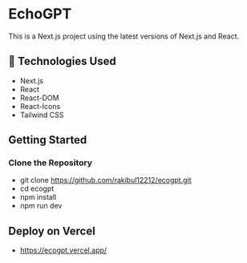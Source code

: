 # EchoGPT

This is a Next.js project using the latest versions of Next.js and React.

## 📌 Technologies Used

- Next.js
- React
- React-DOM
- React-Icons
- Tailwind CSS 


##  Getting Started

###  Clone the Repository

- git clone https://github.com/rakibul12212/ecogpt.git
- cd ecogpt
- npm install
- npm run dev


## Deploy on Vercel

- https://ecogpt.vercel.app/
